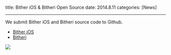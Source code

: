 title: Bither iOS & Bitheri Open Source
date: 2014.8.11
categories: [News]

---

We submit Bither iOS and Bitheri source code to Github.

<!-- more -->

* [Bither iOS]
* [Bitheri]

![](/bither-site/images/news/bither-ios-open-source.jpeg)

[Bither iOS]: https://github.com/bither/bither-ios
[Bitheri]: https://github.com/bither/bitheri